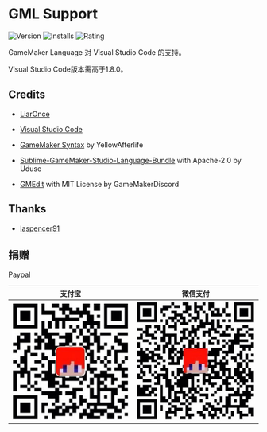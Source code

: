 # GML Support

![Version](https://vsmarketplacebadge.apphb.com/version/liaronce.gml-support.svg)
![Installs](https://vsmarketplacebadge.apphb.com/installs-short/liaronce.gml-support.svg)
![Rating](https://vsmarketplacebadge.apphb.com/rating/liaronce.gml-support.svg)

GameMaker Language 对 Visual Studio Code 的支持。

Visual Studio Code版本需高于1.8.0。

## Credits

 - [LiarOnce](https://me.liaronce.win)

 - [Visual Studio Code](https://code.visualstudio.com)

 - [GameMaker Syntax](https://yal.cc/notepad-syntax-highlighting-for-gamemaker-81/) by YellowAfterlife

 - [Sublime-GameMaker-Studio-Language-Bundle](https://github.com/Uduse/Sublime-GameMaker-Studio-Language-Bundle)  with Apache-2.0 by Uduse

 - [GMEdit](https://github.com/GameMakerDiscord/GMEdit) with MIT License by GameMakerDiscord

## Thanks

 - [laspencer91](https://github.com/laspencer91)

## 捐赠

[Paypal](https://www.paypal.me/liaronce)

|            支付宝            |              微信支付              |
| :--------------------------: | :--------------------------------: |
| ![alipay](../assets/zfb.jpg) | ![wechatpay](../assets/wechat.jpg) |

